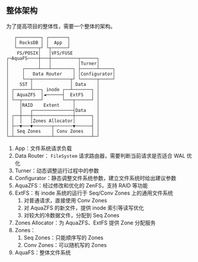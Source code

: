 ## 整体架构

为了提高项目的整体性，需要一个整体的架构。

```
   ┌─────────┐ ┌───────┐
   │ RocksDB │ │  App  │
   └────────┬┘ └┬──────┘
    FS/POSIX│   │VFS/FUSE
┌─AquaFS────┼───┼──────────┬──────┐
│           │   │          │Turner│
│     ┌─────┴───┴────────┐ ├──────┴─────┐
│     │   Data Router    │ │Configurator│
│     └──┬──────────────┬┘ └──────┬─────┘
│    SST │              │ Data    │
│ ┌──────┴───┐ inode ┌──┴───────┐ │
│ │ AquaZFS  │◄──────┤  ExtFS   │ │
│ └──┬───────┘       └───┬──────┘ │
│    │RAID    Extent     │        │
│    │   ┌───────────────┤Data    │
│ ┌──┼───┼───────────────┼──────┐ │
│ │  │   │Zones Allocator│      │ │
│ ├──▼───▼───────┬───────▼──────┤ │
│ │ Seq Zones    │ Conv Zones   │ │
└─┴──────────────┴──────────────┴─┘
```

1. App：文件系统请求负载
2. Data Router： `FileSystem` 请求路由器，需要判断当前请求是否适合 WAL 优化
3. Turner：动态调整运行过程中的参数
4. Configurator：静态调整文件系统参数，建立文件系统时给出建议参数
5. AquaZFS：经过修改和优化的 ZenFS，支持 RAID 等功能
6. ExtFS：有 inode 系统的运行于 Seq/Conv Zones 上的通用文件系统
   1. 对普通请求，直接使用 Conv Zones
   2. 对 AquaZFS 的新文件，提供 inode 索引等读写优化
   3. 对较大的冷数据文件，分配到 Seq Zones
7. Zones Allocator：为 AquaZFS、ExtFS 提供 Zone 分配服务
8. Zones：
   1. Seq Zones：只能顺序写的 Zones
   2. Conv Zones：可以随机写的 Zones
9. AquaFS：整体文件系统

